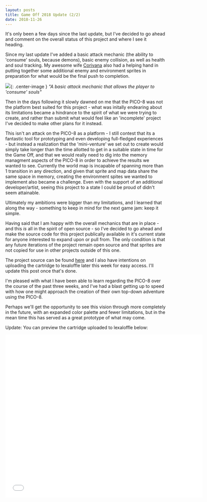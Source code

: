 ```yaml
---
layout: posts
title: Game Off 2018 Update (2/2)
date: 2018-11-26
---
```


It's only been a few days since the last update, but I've decided to go ahead and comment on the overall status of this project
and where I see it heading.

Since my last update I've added a basic attack mechanic (the ability to 'consume' souls, because demons), basic enemy collision,
as well as health and soul tracking. My awesome wife [Corivana](https://github.com/corivana) also had a helping hand in putting together 
some additional enemy and environment sprites in preparation for what would be the final push to completion. 

![](https://chadramsey.github.io/assets/images/2018/akuma_damage_soul.gif){: .center-image }
*"A basic attack mechanic that allows the player to 'consume' souls"*

Then in the days following it slowly dawned on me that the PICO-8 was not the platform best suited for this project - what was initally endearing about its limitations became 
a hindrance to the spirit of what we were trying to create, and rather than submit what would feel like an 'incomplete' project I've decided to make other plans for it instead.

This isn't an attack on the PICO-8 as a platform - I still contest that its a fantastic tool for prototyping and even developing full-fledged
experiences - but instead a realization that the 'mini-venture' we set out to create would simply take longer than the time allotted to get in a suitable state in time for the Game Off,
and that we would really need to dig into the memory managment aspects of the PICO-8 in order to achieve the results we wanted to see. Currently the world map is incapable of spanning more than 1 transition in any direction, and given that sprite and map data share the same space in memory, creating the 
environment spites we wanted to implement also became a challenge. Even with the support of an additional developer/artist, seeing this project to a state I 
could be proud of didn't seem attainable. 

Ultimately my ambitions were bigger than my limitations, and I learned that along the way - something to keep in mind for the next game jam: keep it simple.

Having said that I am happy with the overall mechanics that are in place - and this *is* all in the spirit of open source - so I've decided to go ahead and make the
source code for this project publically available in it's current state for anyone interested to expand upon or pull from. The only condition is that any future 
iterations of the project remain open source and that sprites are not copied for use in other projects outside of this one.

The project source can be found [here](https://github.com/chadramsey/pico8-akuma) and I also have intentions on uploading the cartridge to lexaloffle later
this week for easy access. I'll update this post once that's done.

I'm pleased with what I have been able to learn regarding the PICO-8 over the course of the past three weeks, and I've had a blast getting up to 
speed with how one might approach the creation of their own top-down adventure using the PICO-8. 

Perhaps we'll get the opportunity to see this vision through more completely in the future, with an expanded color palette and fewer limitations, 
but in the mean time this has served as a great prototype of what may come.

Update: You can preview the cartridge uploaded to lexaloffle below:
<iframe src="/bbs/widget.php?pid=akuma-2" allowfullscreen width="621" height="513" style="border:none; overflow:hidden"></iframe>